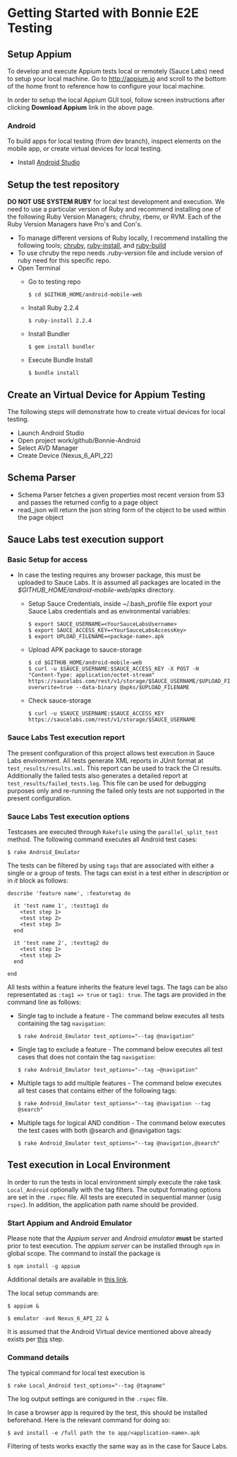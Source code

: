 # Getting Started with Bonnie E2E Testing

## Setup Appium
To develop and execute Appium tests local or remotely (Sauce Labs) need to setup your local machine. Go to http://appium.io and scroll to the bottom of the home front to reference how to configure your local machine.

In order to setup the local Appium GUI tool, follow screen instructions after clicking **Download Appium** link in the above page. 

### Android
To build apps for local testing (from dev branch), inspect elements on the mobile app, or create virtual devices for local testing.
* Install [Android Studio](https://developer.android.com/studio/index.html)

## Setup the test repository
**DO NOT USE SYSTEM RUBY** for local test development and execution. We need to use a particular version of Ruby and recommend installing one of the following Ruby Version Managers; chruby, rbenv, or RVM. Each of the Ruby Version Managers have Pro's and Con's.

* To manage different versions of Ruby locally, I recommend installing the following tools; [chruby](https://github.com/postmodern/chruby), [ruby-install](https://github.com/postmodern/ruby-install#readme), and [ruby-build](https://github.com/rbenv/ruby-build#readme)
* To use chruby the repo needs .ruby-version file and include version of ruby need for this specific repo.
* Open Terminal
    * Go to testing repo

        ```
        $ cd $GITHUB_HOME/android-mobile-web
        ```
    * Install Ruby 2.2.4  

        ```
        $ ruby-install 2.2.4
        ```
    * Install Bundler

        ```
        $ gem install bundler
        ```
    * Execute Bundle Install

        ```
        $ bundle install
        ```

## Create an Virtual Device for Appium Testing
The following steps will demonstrate how to create virtual devices for local testing.

* Launch Android Studio
* Open project work/github/Bonnie-Android
* Select AVD Manager
* Create Device (Nexus_6_API_22)

## Schema Parser
* Schema Parser fetches a given properties most recent version from S3 and passes the returned config to a page object
* read_json will return the json string form of the object to be used within the page object

## Sauce Labs test execution support
### Basic Setup for access
* In case the testing requires any browser package, this must be uploaded to Sauce Labs. It is assumed all packages are located in the *$GITHUB_HOME/android-mobile-web/apks* directory.
    * Setup Sauce Credentials, inside ~/.bash_profile file export your Sauce Labs credentials and  as environmental variables:

      ```
      $ export SAUCE_USERNAME=<YourSauceLabsUsername>
      $ export SAUCE_ACCESS_KEY=<YourSauceLabsAccessKey>
      $ export UPLOAD_FILENAME=<package-name>.apk
      ```      
    * Upload APK package to sauce-storage

      ```
      $ cd $GITHUB_HOME/android-mobile-web
      $ curl -u $SAUCE_USERNAME:$SAUCE_ACCESS_KEY -X POST -H "Content-Type: application/octet-stream" https://saucelabs.com/rest/v1/storage/$SAUCE_USERNAME/$UPLOAD_FILENAME?overwrite=true --data-binary @apks/$UPLOAD_FILENAME
      ```      
    * Check sauce-storage

        ```
        $ curl -u $SAUCE_USERNAME:$SAUCE_ACCESS_KEY https://saucelabs.com/rest/v1/storage/$SAUCE_USERNAME
        ```

### Sauce Labs Test execution report
The present configuration of this project allows test execution in Sauce Labs environment. All tests generate XML reports in JUnit format at `test_results/results.xml`. This report can be used to track the CI results. Additionally the failed tests also generates a detailed report at `test_results/failed_tests.log`. This file can be used for debugging purposes only and re-running the failed only tests are not supported in the present configuration.

### Sauce Labs Test execution options
Testcases are executed through `Rakefile` using the `parallel_split_test` method. The following command executes all Android test cases:

  ```
  $ rake Android_Emulator
  ```
The tests can be filtered by using `tags` that are associated with either a single or a group of tests. The tags can exist in a test either in _description_ or in _it_ block as follows:

  ```
  describe 'feature name', :featuretag do

    it 'test name 1', :testtag1 do
      <test step 1>
      <test step 2>
      <test step 3>
    end

    it 'test name 2', :testtag2 do
      <test step 1>
      <test step 2>
    end

  end
  ```
All tests within a feature inherits the feature level tags. The tags can be also representated as `:tag1 => true` or `tag1: true`.
The tags are provided in the command line as follows:
* Single tag to include a feature - The command below executes all tests containing the tag `navigation`:

    ```
    $ rake Android_Emulator test_options="--tag @navigation"
    ```
* Single tag to exclude a feature - The command below executes all test cases that does not contain the tag `navigation`:

    ```
    $ rake Android_Emulator test_options="--tag ~@navigation"
    ```
* Multiple tags to add multiple features - The command below executes all test cases that contains either of the following tags:

    ```
    $ rake Android_Emulator test_options="--tag @navigation --tag @search"
    ```
* Multiple tags for logical AND condition - The command below executes the test cases with both @search and @navigation tags:

    ```
    $ rake Android_Emulator test_options="--tag @navigation,@search"
    ```

## Test execution in Local Environment

In order to run the tests in local environment simply execute the rake task `Local_Android` optionally with the tag filters. The output formating options are set in the `.rspec` file. All tests are executed in sequential manner (usig `rspec`). In addition, the application path name should be provided.

### Start Appium and Android Emulator
Please note that the *Appium server* and *Android emulator* **must** be started prior to test execution. The _appium server_ can be installed through `npm` in global scope. The command to install the package is
  ```
  $ npm install -g appium
  ```
Additional details are available in [this link](https://www.npmjs.com/package/appium#quick-start).

The local setup commands are:

  ```
  $ appium &

  $ emulator -avd Nexus_6_API_22 &
  ```
It is assumed that the Android Virtual device mentioned above already exists per [this](#create-an-virtual-device-for-appium-testing) step.

### Command details
The typical command for local test execution is

  ```
  $ rake Local_Android test_options="--tag @tagname"
  ```
The log output settings are conigured in the `.rspec` file.

In case a browser app is required by the test, this should be installed beforehand. Here is the relevant command for doing so:

  ```
  $ avd install -e /full path the to app/<application-name>.apk
  ```

Filtering of tests works exactly the same way as in the case for Sauce Labs.
